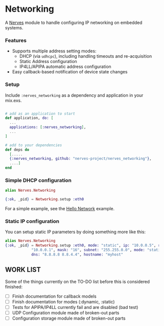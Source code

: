 Networking
==========

A [Nerves](http://nerves-project.org) module to handle configuring IP networking on embedded systems.

### Features

* Supports multiple address setting modes:
    * DHCP (via `udhcpc`), including handling timeouts and re-acquisition
    * Static Address configuration
    * IP4LL/APIPA automatic address configuration
* Easy callback-based notification of device state changes

### Setup

Include `:nerves_networking` as a dependency and application in your mix.exs.

```elixir

# add as an application to start
def application, do: [
  ...
  applications: [:nerves_networking],
  ...
]

# add to your dependencies
def deps do
  [.....
  {:nerves_networking, github: "nerves-project/nerves_networking"},
  ....]
end
```

### Simple DHCP configuration

```elixir
alias Nerves.Networking

{:ok, _pid} = Networking.setup :eth0
```

For a simple example, see the [Hello Network](https://github.com/nerves-project/nerves-examples/tree/master/hello_network) example.

### Static IP configuration

You can setup static IP parameters by doing something more like this:

```elixir
alias Nerves.Networking
{:ok, _pid} = Networking.setup :eth0, mode: "static", ip: "10.0.0.5", router:
            "10.0.0.1", mask: "16", subnet: "255.255.0.0", mode: "static",
            dns: "8.8.8.8 8.8.4.4", hostname: "myhost"
```

## WORK LIST

Some of the things currently on the TO-DO list before this is considered finished:

- [ ] Finish documentation for callback models
- [ ] Finish documentation for modes (:dynamic, :static)
- [ ] Tests for APIPA/IP4LL currently fail and are disabled (bad test)
- [ ] UDP Configuration module made of broken-out parts
- [ ] Configuration storage module made of broken-out parts
